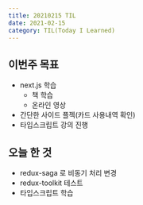 ```yaml
---
title: 20210215 TIL
date: 2021-02-15
category: TIL(Today I Learned)
---
```


## 이번주 목표

- next.js 학습
  - 책 학습
  - 온라인 영상
- 간단한 사이드 플젝(카드 사용내역 확인)
- 타입스크립트 강의 진행

## 오늘 한 것
 - redux-saga 로 비동기 처리 변경
 - redux-toolkit 테스트
 - 타입스크립트 학습

